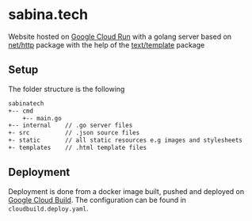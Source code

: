 # sabina.tech

Website hosted on [Google Cloud Run](https://cloud.google.com/run)
with a golang server based on [net/http](https://golang.org/pkg/net/http/) package
with the help of the [text/template](https://golang.org/pkg/text/template/) package

## Setup

The folder structure is the following

```markdown
sabinatech
+-- cmd
    +-- main.go
+-- internal    // .go server files
+- src          // .json source files
+- static       // all static resources e.g images and stylesheets
+- templates    // .html template files
```

## Deployment

Deployment is done from a docker image built,
pushed and deployed on [Google Cloud Build](https://cloud.google.com/cloud-build).
The configuration can be found in `cloudbuild.deploy.yaml`.

